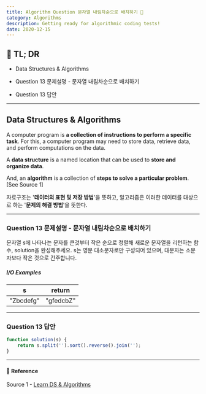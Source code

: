 ```yaml
---
title: Algorithm Question 문자열 내림차순으로 배치하기 🧬
category: Algorithms
description: Getting ready for algorithmic coding tests!
date: 2020-12-15
---
```


## 🤦 TL; DR

- Data Structures & Algorithms

- Question 13 문제설명 - 문자열 내림차순으로 배치하기

- Question 13 답안

---

## Data Structures & Algorithms

A computer program is **a collection of instructions to perform a specific task**. For this, a computer program may need to store data, retrieve data, and perform computations on the data.

A **data structure** is a named location that can be used to **store and organize data**. 

And, an **algorithm** is a collection of **steps to solve a particular problem**. \[See Source 1]

자료구조는 '**데이터의 표현 및 저장 방법**'을 뜻하고, 알고리즘은 이러한 데이터를 대상으로 하는 '**문제의 해결 방법**'을 뜻한다.

---

### Question 13 문제설명 - 문자열 내림차순으로 배치하기

문자열 s에 나타나는 문자를 큰것부터 작은 순으로 정렬해 새로운 문자열을 리턴하는 함수, solution을 완성해주세요.
s는 영문 대소문자로만 구성되어 있으며, 대문자는 소문자보다 작은 것으로 간주합니다.

##### I/O Examples

| s         | return    |
| --------- | --------- |
| "Zbcdefg" | "gfedcbZ" |

---

### Question 13 답안

```javascript
function solution(s) {
    return s.split('').sort().reverse().join('');
}
```

---

#### 🔗 Reference

Source 1 - [Learn DS & Algorithms](https://www.programiz.com/dsa)